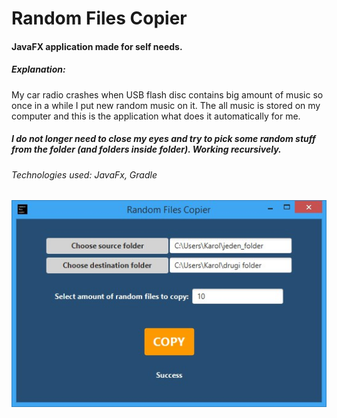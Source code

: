 # Random Files Copier

#### JavaFX application made for self needs.

##### Explanation:
My car radio crashes when USB flash disc contains big amount of music so once in a while I put new random music on it.
The all music is stored on my computer and this is the application what does it automatically for me. 
##### I do not longer need to close my eyes and try to pick some random stuff from the folder (and folders inside folder). Working recursively.

###### Technologies used: JavaFx, Gradle

![application_screen](application.jpg "Application screen")
